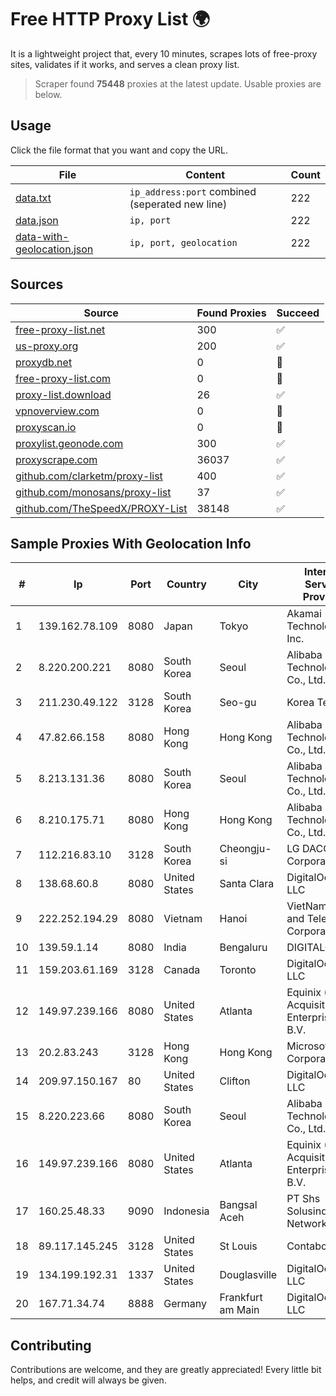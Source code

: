 
# Free HTTP Proxy List 🌍

It is a lightweight project that, every 10 minutes, scrapes lots of free-proxy sites, validates if it works, and serves a clean proxy list.


> Scraper found **75448** proxies at the latest update. Usable proxies are below.

## Usage

Click the file format that you want and copy the URL.


|File|Content|Count|
|----|-------|-----|
|[data.txt](https://raw.githubusercontent.com/themiralay/Proxy-List-World/master/data.txt)|`ip_address:port` combined (seperated new line)|222|
|[data.json](https://raw.githubusercontent.com/themiralay/Proxy-List-World/master/data.json)|`ip, port`|222|
|[data-with-geolocation.json](https://raw.githubusercontent.com/themiralay/Proxy-List-World/master/data-with-geolocation.json)|`ip, port, geolocation`|222|

## Sources

|Source|Found Proxies|Succeed|
|------|-------------|-------|
|[free-proxy-list.net](https://free-proxy-list.net)|300|✅|
|[us-proxy.org](https://www.us-proxy.org)|200|✅|
|[proxydb.net](http://proxydb.net)|0|🚫|
|[free-proxy-list.com](https://free-proxy-list.com/?page=&port=&type%5B%5D=http&type%5B%5D=https&up_time=0&search=Search)|0|🚫|
|[proxy-list.download](https://www.proxy-list.download/HTTP)|26|✅|
|[vpnoverview.com](https://vpnoverview.com/privacy/anonymous-browsing/free-proxy-servers)|0|🚫|
|[proxyscan.io](https://www.proxyscan.io)|0|🚫|
|[proxylist.geonode.com](https://proxylist.geonode.com/api/proxy-list?limit=300&page=1&sort_by=lastChecked&sort_type=desc&protocols=http,https)|300|✅|
|[proxyscrape.com](https://api.proxyscrape.com/v2/?request=displayproxies&protocol=http&timeout=10000&country=all&ssl=all&anonymity=all)|36037|✅|
|[github.com/clarketm/proxy-list](https://raw.githubusercontent.com/clarketm/proxy-list/master/proxy-list-raw.txt)|400|✅|
|[github.com/monosans/proxy-list](https://raw.githubusercontent.com/monosans/proxy-list/main/proxies/http.txt)|37|✅|
|[github.com/TheSpeedX/PROXY-List](https://raw.githubusercontent.com/TheSpeedX/PROXY-List/master/http.txt)|38148|✅|


## Sample Proxies With Geolocation Info

|#|Ip|Port|Country|City|Internet Service Provider|
|-|--|----|-------|----|-------------------------|
|1|139.162.78.109|8080|Japan|Tokyo|Akamai Technologies, Inc.|
|2|8.220.200.221|8080|South Korea|Seoul|Alibaba (US) Technology Co., Ltd.|
|3|211.230.49.122|3128|South Korea|Seo-gu|Korea Telecom|
|4|47.82.66.158|8080|Hong Kong|Hong Kong|Alibaba (US) Technology Co., Ltd.|
|5|8.213.131.36|8080|South Korea|Seoul|Alibaba (US) Technology Co., Ltd.|
|6|8.210.175.71|8080|Hong Kong|Hong Kong|Alibaba (US) Technology Co., Ltd.|
|7|112.216.83.10|3128|South Korea|Cheongju-si|LG DACOM Corporation|
|8|138.68.60.8|8080|United States|Santa Clara|DigitalOcean, LLC|
|9|222.252.194.29|8080|Vietnam|Hanoi|VietNam Post and Telecom Corporation|
|10|139.59.1.14|8080|India|Bengaluru|DIGITALOCEAN|
|11|159.203.61.169|3128|Canada|Toronto|DigitalOcean, LLC|
|12|149.97.239.166|8080|United States|Atlanta|Equinix (EMEA) Acquisition Enterprises B.V.|
|13|20.2.83.243|3128|Hong Kong|Hong Kong|Microsoft Corporation|
|14|209.97.150.167|80|United States|Clifton|DigitalOcean, LLC|
|15|8.220.223.66|8080|South Korea|Seoul|Alibaba (US) Technology Co., Ltd.|
|16|149.97.239.166|8080|United States|Atlanta|Equinix (EMEA) Acquisition Enterprises B.V.|
|17|160.25.48.33|9090|Indonesia|Bangsal Aceh|PT Shs Solusindo Network|
|18|89.117.145.245|3128|United States|St Louis|Contabo Inc.|
|19|134.199.192.31|1337|United States|Douglasville|DigitalOcean, LLC|
|20|167.71.34.74|8888|Germany|Frankfurt am Main|DigitalOcean, LLC|



## Contributing

Contributions are welcome, and they are greatly appreciated! Every
little bit helps, and credit will always be given.

